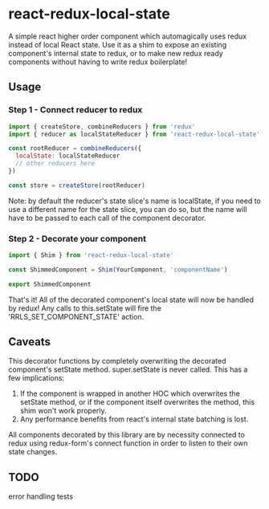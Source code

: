 # react-redux-local-state
A simple react higher order component which automagically uses redux instead of local React state.
Use it as a shim to expose an existing component's internal state to redux, or to make new redux ready components without
having to write redux boilerplate!

## Usage

### Step 1 - Connect reducer to redux

```javascript
import { createStore, combineReducers } from 'redux'
import { reducer as localStateReducer } from 'react-redux-local-state'

const rootReducer = combineReducers({
  localState: localStateReducer
  // other reducers here
})

const store = createStore(rootReducer)
```

Note: by default the reducer's state slice's name is localState, if you need to use a different name for the state slice,
you can do so, but the name will have to be passed to each call of the component decorator.

### Step 2 - Decorate your component

```javascript
import { Shim } from 'react-redux-local-state'

const ShimmedComponent = Shim(YourComponent, 'componentName')

export ShimmedComponent
```

That's it! All of the decorated component's local state will now be handled by redux!
Any calls to this.setState will fire the 'RRLS_SET_COMPONENT_STATE' action.



## Caveats

This decorator functions by completely overwriting the decorated component's setState method. super.setState is never called. This has a few implications:
1. If the component is wrapped in another HOC which overwrites the setState method, or if the component itself overwrites the method, this shim won't work properly.
2. Any performance benefits from react's internal state batching is lost.

All components decorated by this library are by necessity connected to redux using redux-form's connect function in order to listen to their own state changes.


## TODO

error handling
tests
